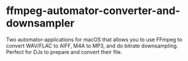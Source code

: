 # ffmpeg-automator-converter-and-downsampler
Two automator-applications for macOS that allows you to use FFmpeg to convert WAV/FLAC to AIFF, M4A to MP3, and do bitrate downsampling. Perfect for DJs to prepare and convert their file.
